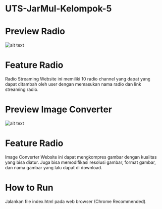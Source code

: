 # UTS-JarMul-Kelompok-5

# Preview Radio
![alt text](https://i.ibb.co/wQRCqMD/Preview-Radio.png)

# Feature Radio
Radio Streaming Website ini memiliki 10 radio channel yang dapat yang dapat ditambah oleh user dengan memasukan nama radio dan link streaming radio.

# Preview Image Converter
![alt text](https://i.ibb.co/mTDFJBp/Preview-Image-Converter.png)

# Feature Radio
Image Converter Website ini dapat mengkompres gambar dengan kualitas yang bisa diatur. Juga bisa memodifikasi resolusi gambar, format gambar, dan nama gambar yang lalu dapat di download.

# How to Run
Jalankan file index.html pada web browser (Chrome Recommended).

